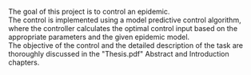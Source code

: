 The goal of this project is to control an epidemic.  
The control is implemented using a model predictive control algorithm, where the controller calculates the optimal control input based on the appropriate parameters and the given epidemic model.  
The objective of the control and the detailed description of the task are thoroughly discussed in the "Thesis.pdf" Abstract and Introduction chapters.  

